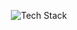<p align="center">
  <img alt="Tech Stack" src="https://skillicons.dev/icons?i=nodejs,mongodb,express,graphql,apollo,docker,aws&perline=7" />
</p>
